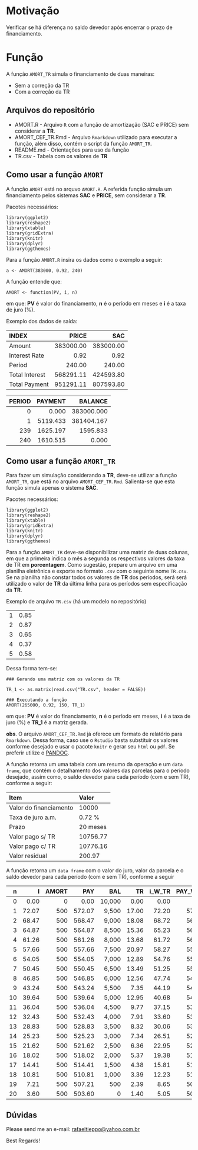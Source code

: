 # Motivação

Verificar se há diferença no saldo devedor após encerrar o prazo de
financiamento. 

# Função

A função `AMORT_TR` simula o financiamento de duas maneiras:

- Sem a correção da TR
- Com a correção da TR

## Arquivos do repositório

- AMORT.R - Arquivo `R` com a função de amortização (SAC e PRICE) sem considerar a **TR**. 
- AMORT_CEF_TR.Rmd - Arquivo `Rmarkdown` utilizado para executar a função, além disso, contém o script da função `AMORT_TR`.
- README.md - Orientações para uso da função
- TR.csv - Tabela com os valores de **TR**

## Como usar a função `AMORT`

A função `AMORT` está no arquvo `AMORT.R`. A referida função simula um
financiamento pelos sistemas **SAC** e **PRICE**, sem considerar a
**TR**.

Pacotes necessários:

```{r }
library(ggplot2)
library(reshape2)
library(xtable)
library(gridExtra)
library(knitr)
library(dplyr)
library(ggthemes)
```

Para a função `AMORT.R` insira os dados como o exemplo a seguir:

```{r }
a <- AMORT(383000, 0.92, 240)
```

A função entende que: 

```{r }
AMORT <- function(PV, i, n)
```

em que:  **PV** é valor do financiamento, **n** é o período em meses e
**i** é a taxa de juro (%).

Exemplo dos dados de saída:


|INDEX          |     PRICE|       SAC|
|:--------------|---------:|---------:|
|Amount         | 383000.00| 383000.00|
|Interest Rate  |      0.92|      0.92|
|Period         |    240.00|    240.00|
|Total Interest | 568291.11| 424593.80|
|Total Payment  | 951291.11| 807593.80|


| PERIOD|  PAYMENT|    BALANCE|
|------:|--------:|----------:|
|      0|    0.000| 383000.000|
|      1| 5119.433| 381404.167|
|    239| 1625.197|   1595.833|
|    240| 1610.515|      0.000|


## Como usar a função `AMORT_TR`

Para fazer um simulação considerando a **TR**, deve-se utilizar a função
`AMORT_TR`, que está no arquivo `AMORT_CEF_TR.Rmd`. Salienta-se que esta
função simula apenas o sistema **SAC**.

Pacotes necessários:

```{r }
library(ggplot2)
library(reshape2)
library(xtable)
library(gridExtra)
library(knitr)
library(dplyr)
library(ggthemes)
```

Para a função `AMORT_TR` deve-se disponibilizar uma matriz de duas
colunas, em que a primeira indica o mês a segunda os respectivos valores
da taxa de TR em **porcentagem**. Como sugestão, prepare um arquivo em uma planilha 
eletrônica e exporte no formato `.csv` com o seguinte nome `TR.csv`. Se
na planilha não constar todos os valores de **TR** dos períodos, será
será utilizado o valor de **TR** da última linha para os períodos sem
especificação da **TR**.

Exemplo de arquivo `TR.csv` (há um modelo no repositório)

|   |      |
|---|------|
| 1 | 0.85 |
| 2 | 0.87 |
| 3 | 0.65 |
| 4 | 0.37 |
| 5 | 0.58 |

 Dessa forma tem-se: 

```{r }
### Gerando uma matriz com os valores da TR

TR_1 <- as.matrix(read.csv("TR.csv", header = FALSE))

### Executando a função 
AMORT(265000, 0.92, 150, TR_1)
```

em que:  **PV** é valor do financiamento, **n** é o período em meses,
**i** é a taxa de juro (%) e **TR_1** é a matriz gerada.

**obs**. O arquivo `AMORT_CEF_TR.Rmd` já oferece um formato de relatório para
`Rmarkdown`. Dessa forma, caso use o `Rstudio` basta substituir os
valores conforme desejado e usar o pacote `knitr` e gerar seu `html` ou
`pdf`. Se preferir utilize o [PANDOC](http://pandoc.org/).

A função retorna um uma tabela com um resumo da operação e um `data
frame`, que contém o detalhamento dos valores das parcelas para o
período desejado, assim como, o saldo devedor para cada período (com e
sem TR), conforme a seguir:

|Item                   |Valor    |
|:----------------------|:--------|
|Valor do financiamento |10000    |
|Taxa de juro a.m.      |0.72 %   |
|Prazo                  |20 meses |
|Valor pago s/ TR       |10756.77 |
|Valor pago c/ TR       |10776.16 |
|Valor residual         |200.97   |

A função retorna um `data frame` com o valor do juro, valor da
parcela e o saldo devedor para cada período (com e sem TR), conforme a seguir


|  n|     I| AMORT|    PAY|    BAL|    TR| i_W_TR| PAY_W_TR| BAL_W_TR|
|--:|-----:|-----:|------:|------:|-----:|------:|--------:|--------:|
|  0|  0.00|     0|   0.00| 10,000|  0.00|   0.00|     0.00|     0.00|
|  1| 72.07|   500| 572.07|  9,500| 17.00|  72.20|   572.20| 9,517.00|
|  2| 68.47|   500| 568.47|  9,000| 18.08|  68.72|   568.72| 9,035.08|
|  3| 64.87|   500| 564.87|  8,500| 15.36|  65.23|   565.23| 8,550.44|
|  4| 61.26|   500| 561.26|  8,000| 13.68|  61.72|   561.72| 8,064.12|
|  5| 57.66|   500| 557.66|  7,500| 20.97|  58.27|   558.27| 7,585.09|
|  6| 54.05|   500| 554.05|  7,000| 12.89|  54.76|   554.76| 7,097.98|
|  7| 50.45|   500| 550.45|  6,500| 13.49|  51.25|   551.25| 6,611.47|
|  8| 46.85|   500| 546.85|  6,000| 12.56|  47.74|   547.74| 6,124.03|
|  9| 43.24|   500| 543.24|  5,500|  7.35|  44.19|   544.19| 5,631.38|
| 10| 39.64|   500| 539.64|  5,000| 12.95|  40.68|   540.68| 5,144.33|
| 11| 36.04|   500| 536.04|  4,500|  9.77|  37.15|   537.15| 4,654.11|
| 12| 32.43|   500| 532.43|  4,000|  7.91|  33.60|   533.60| 4,162.02|
| 13| 28.83|   500| 528.83|  3,500|  8.32|  30.06|   530.06| 3,670.34|
| 14| 25.23|   500| 525.23|  3,000|  7.34|  26.51|   526.51| 3,177.68|
| 15| 21.62|   500| 521.62|  2,500|  6.36|  22.95|   522.95| 2,684.04|
| 16| 18.02|   500| 518.02|  2,000|  5.37|  19.38|   519.38| 2,189.41|
| 17| 14.41|   500| 514.41|  1,500|  4.38|  15.81|   515.81| 1,693.79|
| 18| 10.81|   500| 510.81|  1,000|  3.39|  12.23|   512.23| 1,197.17|
| 19|  7.21|   500| 507.21|    500|  2.39|   8.65|   508.65|   699.57|
| 20|  3.60|   500| 503.60|      0|  1.40|   5.05|   505.05|   200.97|


## Dúvidas

Please send me an e-mail:
rafaeltieppo@yahoo.com.br

Best Regards!




